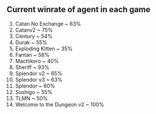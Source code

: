 ﻿## Current winrate of agent in each game
1. Catan No Exchange ~ 63%
2. Catanv2 ~ 75%
3. Century ~ 54%
4. Durak ~ 55%
5. Exploding Kitten ~ 35%
6. Fantan ~ 58%
7. Machikoro ~ 40%
8. Sheriff ~ 93%
9. Splendor v2 ~ 65%
10. Splendor v3 ~ 63%
11. Splendor ~ 60%
12. Sushigo ~ 55%
13. TLMN ~ 50%
14. Welcome to the Dungeon v2 ~ 100%

